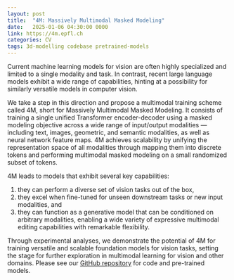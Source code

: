 ```yaml
---
layout: post
title:  "4M: Massively Multimodal Masked Modeling"
date:   2025-01-06 04:30:00 0000
link: https://4m.epfl.ch
categories: CV
tags: 3d-modelling codebase pretrained-models
---
```


Current machine learning models for vision are often highly specialized and limited to a single modality and task. In contrast, recent large language models exhibit a wide range of capabilities, hinting at a possibility for similarly versatile models in computer vision.

We take a step in this direction and propose a multimodal training scheme called 4M, short for Massively Multimodal Masked Modeling. It consists of training a single unified Transformer encoder-decoder using a masked modeling objective across a wide range of input/output modalities — including text, images, geometric, and semantic modalities, as well as neural network feature maps. 4M achieves scalability by unifying the representation space of all modalities through mapping them into discrete tokens and performing multimodal masked modeling on a small randomized subset of tokens.

4M leads to models that exhibit several key capabilities:
1. they can perform a diverse set of vision tasks out of the box,
2. they excel when fine-tuned for unseen downstream tasks or new input modalities, and
3. they can function as a generative model that can be conditioned on arbitrary modalities, enabling a wide variety of expressive multimodal editing capabilities with remarkable flexibility.

Through experimental analyses, we demonstrate the potential of 4M for training versatile and scalable foundation models for vision tasks, setting the stage for further exploration in multimodal learning for vision and other domains. Please see our [GitHub repository](https://github.com/apple/ml-4m/) for code and pre-trained models.